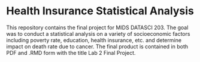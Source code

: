 # Health Insurance Statistical Analysis

This repository contains the final project for MIDS DATASCI 203. The goal was to conduct a statistical analysis on a variety of socioeconomic factors including poverty rate, education, health insurance, etc. and determine impact on death rate due to cancer. The final product is contained in both PDF and .RMD form with the title Lab 2 Final Project. 




